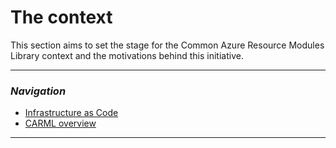 # The context

This section aims to set the stage for the Common Azure Resource Modules Library context and the motivations behind this initiative.

---

### _Navigation_
- [Infrastructure as Code](./The%20context%20-%20IaC)
- [CARML overview](./The%20context%20-%20CARML%20overview)
---

